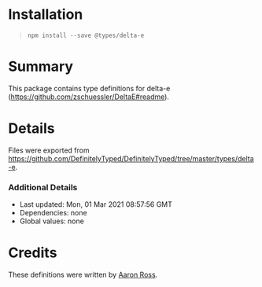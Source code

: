 # Installation
> `npm install --save @types/delta-e`

# Summary
This package contains type definitions for delta-e (https://github.com/zschuessler/DeltaE#readme).

# Details
Files were exported from https://github.com/DefinitelyTyped/DefinitelyTyped/tree/master/types/delta-e.

### Additional Details
 * Last updated: Mon, 01 Mar 2021 08:57:56 GMT
 * Dependencies: none
 * Global values: none

# Credits
These definitions were written by [Aaron Ross](https://github.com/superhawk610).
